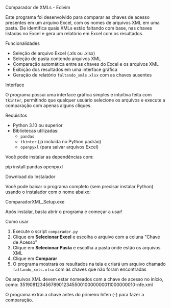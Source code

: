 Comparador de XMLs - Edivim

Este programa foi desenvolvido para comparar as chaves de acesso presentes em um arquivo Excel, 
com os nomes de arquivos XML em uma pasta. Ele identifica quais XMLs estão faltando com base, 
nas chaves listadas no Excel e gera um relatório em Excel com os resultados.

Funcionalidades

- Seleção de arquivo Excel (.xls ou .xlsx)
- Seleção de pasta contendo arquivos XML
- Comparação automática entre as chaves do Excel e os arquivos XML
- Exibição dos resultados em uma interface gráfica
- Geração de relatório `faltando_xmls.xlsx` com as chaves ausentes

Interface

O programa possui uma interface gráfica simples e intuitiva feita com `tkinter`, 
permitindo que qualquer usuário selecione os arquivos e execute a comparação com apenas alguns cliques.

Requisitos

- Python 3.10 ou superior
- Bibliotecas utilizadas:
  - `pandas`
  - `tkinter` (já incluída no Python padrão)
  - `openpyxl` (para salvar arquivos Excel)

Você pode instalar as dependências com:

pip install pandas openpyxl


Download do Instalador

Você pode baixar o programa completo (sem precisar instalar Python) usando o instalador com o nome abaixo:

ComparadorXML_Setup.exe

Após instalar, basta abrir o programa e começar a usar!

Como usar

1. Execute o script `comparador.py`
2. Clique em **Selecionar Excel** e escolha o arquivo com a coluna "Chave de Acesso"
3. Clique em **Selecionar Pasta** e escolha a pasta onde estão os arquivos XML
4. Clique em **Comparar**
5. O programa mostrará os resultados na tela e criará um arquivo chamado `faltando_xmls.xlsx` com as chaves que não foram encontradas

Os arquivos XML devem estar nomeados com a chave de acesso no início, como:
35190812345678901234550010000000011000000010-nfe.xml

O programa extrai a chave antes do primeiro hífen (-) para fazer a comparação.
